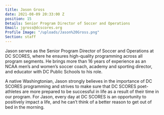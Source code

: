 ```yaml
---
title: Jason Gross
date: 2021-08-09 20:33:00 Z
position: 15
Details: Senior Program Director of Soccer and Operations
Email: jgross@dcscores.org
Profile Image: "/uploads/Jason%20Gross.png"
Section: staff
---
```


Jason serves as the Senior Program Director of Soccer and Operations at DC SCORES, where he ensures high-quality programming across all program segments. He brings more than 16 years of experience as an NCAA men’s and women’s soccer coach, academy and sporting director, and educator with DC Public Schools to his role. 

A native Washingtonian, Jason strongly believes in the importance of DC SCORES programming and strives to make sure that DC SCORES poet-athletes are more prepared to be successful in life as a result of their time in our program. For Jason, every day at DC SCORES is an opportunity to positively impact a life, and he can’t think of a better reason to get out of bed in the morning.